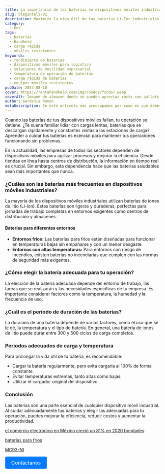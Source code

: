 ```yaml
---
title: La importancia de las baterías en dispositivos móviles industriales
slug: blogIntely-01
description: Maximiza la vida útil de tus baterías Li-Ion industriales. Soluciones para logística y almacenaje
category:
  - One
tags:
  - baterías
  - Handheld
  - carga rápida
  - móviles resistentes
keywords:
  - rendimiento de baterías
  - dispositivos móviles para logística
  - soluciones de movilidad empresarial
  - temperatura de operación de baterías
  - carga rápida de baterías
  - equipos móviles resistentes
pubDate: 2024-08-10
cover: https://rentahandheld.com/img/Fondos/fondo7.webp
coverAlt: Imagen de almacen donde se pueden apreciar racks con pallets en cada espacio del rack
author: Gardenia Roman
metaDescription: En este articulo nos preocupamos por como es que deberias cuidar tus baterias y de que manera se adaptan a las operaciones de tu negocio
---
```



Cuando las baterías de tus dispositivos móviles fallan, tu operación se detiene. ¿Te suena familiar lidiar con cargas lentas, baterías que se descargan rápidamente y constantes visitas a las estaciones de carga? Aprender a cuidar tus baterías es esencial para mantener tus operaciones funcionando sin problemas.

En la actualidad, las empresas de todos los sectores dependen de dispositivos móviles para agilizar procesos y mejorar la eficiencia. Desde tiendas en línea hasta centros de distribución, la información en tiempo real es crucial. Sin embargo, esta dependencia hace que las baterías saludables sean más importantes que nunca.

### ¿Cuáles son las baterías más frecuentes en dispositivos móviles industriales?

La mayoría de los dispositivos móviles industriales utilizan baterías de iones de litio (Li-Ion). Estas baterías son ligeras y duraderas, perfectas para jornadas de trabajo completas en entornos exigentes como centros de distribución y almacenes.

#### Baterías para diferentes entornos

* **Entornos fríos:** Las baterías para fríos están diseñadas para funcionar en temperaturas bajas sin empañarse y con un menor desgaste.
* **Entornos con altas temperaturas:** Para entornos con riesgo de incendios, existen baterías no incendiarias que cumplen con las normas de seguridad más exigentes.

### ¿Cómo elegir la batería adecuada para tu operación?

La elección de la batería adecuada depende del entorno de trabajo, las tareas que se realizarán y las necesidades específicas de tu empresa. Es importante considerar factores como la temperatura, la humedad y la frecuencia de uso.

### ¿Cuál es el periodo de duración de las baterías?

La duración de una batería depende de varios factores, como el uso que se le dé, la temperatura y el tipo de batería. En general, una batería de iones de litio puede durar entre 300 y 500 ciclos de carga completos.

### Periodos adecuados de carga y temperatura

Para prolongar la vida útil de tu batería, es recomendable:

* Cargar la batería regularmente, pero evita cargarla al 100% de forma constante.
* Evitar temperaturas extremas, tanto altas como bajas.
* Utilizar el cargador original del dispositivo.

### Conclusión

Las baterías son una parte esencial de cualquier dispositivo móvil industrial. Al cuidar adecuadamente tus baterías y elegir las adecuadas para tu operación, puedes mejorar la eficiencia, reducir costos y aumentar la productividad. 


[el comercio electrónico en México creció un 81% en 2020 bondades](https://thelogisticsworld.com/comercio-internacional/tendencias-en-el-delivery-para-comercio-electronico-en-mexico-y-latinoamerica/)


[baterías para fríos](https://www.zebra.com/la/es/solutions/industry/transportation-logistics/warehouse/cold-chain-management.html)

[MC93-NI](https://www.zebra.com/la/es/products/spec-sheets/mobile-computers/handheld/mc9300.html)


<a href="mailto:info@intelisystems.com" style="display:inline-block; padding:10px 20px; font-size:16px; color:white; background-color:#007BFF; text-align:center; text-decoration:none; border-radius:5px;">Contáctanos</a>